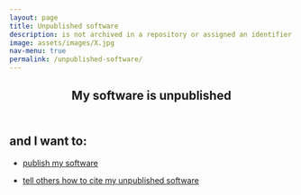```yaml
---
layout: page
title: Unpublished software
description: is not archived in a repository or assigned an identifier
image: assets/images/X.jpg
nav-menu: true
permalink: /unpublished-software/
---
```

<!-- Main -->
<div id="main" class="alt">

<!-- One -->
<section id="one">
	<div class="inner">
		<header class="major">
			<h1>My software is unpublished</h1>
		</header>

<!-- Content -->
<h2 id="content">and I want to:</h2>
<div class="row">
	<div class="6u 12u$(small)">
		<ul class="actions">
			<li><a href="https://libguides.mit.edu/software/" class="button fit">publish my software</a></li>
		</ul>
	</div>
	<div class="6u 12u$(small)">
		<ul class="actions">
			<li><a href="https://libguides.mit.edu/software/" class="button fit">tell others how to cite my unpublished software</a></li>
		</ul>
	</div>
</div>
</div>
